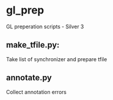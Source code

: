 # gl_prep
GL preperation scripts - Silver 3

make_tfile.py:
--------------
Take list of synchronizer and prepare tfile

annotate.py
-----------
Collect annotation errors
